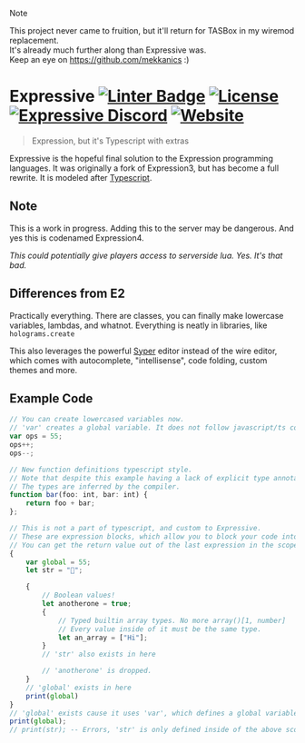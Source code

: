 > [!NOTE] 
> This project never came to fruition, but it'll return for TASBox in my wiremod replacement.  
> It's already much further along than Expressive was.  
> Keep an eye on https://github.com/mekkanics :)

# Expressive [![Linter Badge](https://github.com/Vurv78/Expressive/workflows/Linter/badge.svg)](https://github.com/Vurv78/Expressive/actions) [![License](https://img.shields.io/github/license/Vurv78/Expressive?color=red&include_prereleases)](https://github.com/Vurv78/Expressive/blob/master/LICENSE) [![Expressive Discord](https://img.shields.io/discord/936811504706134036?label=Discord&logo=discord&logoColor=ffffff&labelColor=7289DA&color=2c2f33)](https://discord.gg/u6eQPcZv4y) [![Website](https://img.shields.io/website?down_message=Offline&label=Try%20Me%21&up_color=Blue&up_message=Online&url=https%3A%2F%2Fvurv78.github.io%2FExpressive%2Fweb%2Findex.html)](https://vurv78.github.io/Expressive/web/index.html)
> Expression, but it's Typescript with extras

Expressive is the hopeful final solution to the Expression programming languages. It was originally a fork of Expression3, but has become a full rewrite. It is modeled after [Typescript](https://www.typescriptlang.org).

## Note
This is a work in progress. Adding this to the server may be dangerous.
And yes this is codenamed Expression4.

*This could potentially give players access to serverside lua. Yes. It's that bad.*

## Differences from E2
Practically everything.
There are classes, you can finally make lowercase variables, lambdas, and whatnot.
Everything is neatly in libraries, like ``holograms.create``

This also leverages the powerful [Syper](https://github.com/Sevii77/syper) editor instead of the wire editor, which comes with autocomplete, "intellisense", code folding, custom themes and more.

<!-- TODO List of stuff here -->

## Example Code

```ts
// You can create lowercased variables now.
// 'var' creates a global variable. It does not follow javascript/ts convention as function scoping is really horrible anyway.
var ops = 55;
ops++;
ops--;

// New function definitions typescript style.
// Note that despite this example having a lack of explicit type annotations, this is a *strictly* typed language.
// The types are inferred by the compiler.
function bar(foo: int, bar: int) {
	return foo + bar;
};

// This is not a part of typescript, and custom to Expressive.
// These are expression blocks, which allow you to block your code into scopes for organization.
// You can get the return value out of the last expression in the scope through implicit returns.
{
	var global = 55;
	let str = "🤖";

	{
		// Boolean values!
		let anotherone = true;
		{
			// Typed builtin array types. No more array()[1, number]
			// Every value inside of it must be the same type.
			let an_array = ["Hi"];
		}
		// 'str' also exists in here

		// 'anotherone' is dropped.
	}
	// 'global' exists in here
	print(global)
}
// 'global' exists cause it uses 'var', which defines a global variable
print(global);
// print(str); -- Errors, 'str' is only defined inside of the above scope.
```

